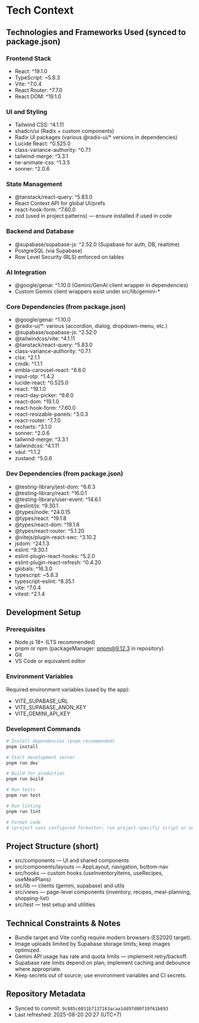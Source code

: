 # Tech Context

## Technologies and Frameworks Used (synced to package.json)

### Frontend Stack

- React: ^19.1.0
- TypeScript: ~5.8.3
- Vite: ^7.0.4
- React Router: ^7.7.0
- React DOM: ^19.1.0

### UI and Styling

- Tailwind CSS: ^4.1.11
- shadcn/ui (Radix + custom components)
- Radix UI packages (various @radix-ui/\* versions in dependencies)
- Lucide React: ^0.525.0
- class-variance-authority: ^0.7.1
- tailwind-merge: ^3.3.1
- tw-animate-css: ^1.3.5
- sonner: ^2.0.6

### State Management

- @tanstack/react-query: ^5.83.0
- React Context API for global UI/prefs
- react-hook-form: ^7.60.0
- zod (used in project patterns) — ensure installed if used in code

### Backend and Database

- @supabase/supabase-js: ^2.52.0 (Supabase for auth, DB, realtime)
- PostgreSQL (via Supabase)
- Row Level Security (RLS) enforced on tables

### AI Integration

- @google/genai: ^1.10.0 (Gemini/GenAI client wrapper in dependencies)
- Custom Gemini client wrappers exist under src/lib/gemini-\*

### Core Dependencies (from package.json)

- @google/genai: ^1.10.0
- @radix-ui/\*: various (accordion, dialog, dropdown-menu, etc.)
- @supabase/supabase-js: ^2.52.0
- @tailwindcss/vite: ^4.1.11
- @tanstack/react-query: ^5.83.0
- class-variance-authority: ^0.7.1
- clsx: ^2.1.1
- cmdk: ^1.1.1
- embla-carousel-react: ^8.6.0
- input-otp: ^1.4.2
- lucide-react: ^0.525.0
- react: ^19.1.0
- react-day-picker: ^9.8.0
- react-dom: ^19.1.0
- react-hook-form: ^7.60.0
- react-resizable-panels: ^3.0.3
- react-router: ^7.7.0
- recharts: ^3.1.0
- sonner: ^2.0.6
- tailwind-merge: ^3.3.1
- tailwindcss: ^4.1.11
- vaul: ^1.1.2
- zustand: ^5.0.6

### Dev Dependencies (from package.json)

- @testing-library/jest-dom: ^6.6.3
- @testing-library/react: ^16.0.1
- @testing-library/user-event: ^14.6.1
- @eslint/js: ^9.30.1
- @types/node: ^24.0.15
- @types/react: ^19.1.8
- @types/react-dom: ^19.1.6
- @types/react-router: ^5.1.20
- @vitejs/plugin-react-swc: ^3.10.2
- jsdom: ^24.1.3
- eslint: ^9.30.1
- eslint-plugin-react-hooks: ^5.2.0
- eslint-plugin-react-refresh: ^0.4.20
- globals: ^16.3.0
- typescript: ~5.8.3
- typescript-eslint: ^8.35.1
- vite: ^7.0.4
- vitest: ^2.1.4

## Development Setup

### Prerequisites

- Node.js 18+ (LTS recommended)
- pnpm or npm (packageManager: pnpm@9.12.3 in repository)
- Git
- VS Code or equivalent editor

### Environment Variables

Required environment variables (used by the app):

- VITE_SUPABASE_URL
- VITE_SUPABASE_ANON_KEY
- VITE_GEMINI_API_KEY

### Development Commands

```bash
# Install dependencies (pnpm recommended)
pnpm install

# Start development server
pnpm run dev

# Build for production
pnpm run build

# Run tests
pnpm run test

# Run linting
pnpm run lint

# Format code
# (project uses configured formatter; run project-specific script or editor formatting)
```

## Project Structure (short)

- src/components — UI and shared components
- src/components/layouts — AppLayout, navigation, bottom-nav
- src/hooks — custom hooks (useInventoryItems, useRecipes, useMealPlans)
- src/lib — clients (gemini, supabase) and utils
- src/views — page-level components (inventory, recipes, meal-planning, shopping-list)
- src/test — test setup and utilities

## Technical Constraints & Notes

- Bundle target and Vite config require modern browsers (ES2020 target).
- Image uploads limited by Supabase storage limits; keep images optimized.
- Gemini API usage has rate and quota limits — implement retry/backoff.
- Supabase rate limits depend on plan; implement caching and debounce where appropriate.
- Keep secrets out of source; use environment variables and CI secrets.

## Repository Metadata

- Synced to commit: `9c885c6031b7137163acaa1dd97d80f19f61b893`
- Last refreshed: 2025-08-20 20:27 (UTC+7)
